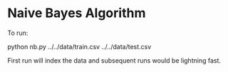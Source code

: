 Naive Bayes Algorithm
=====================

To run:

python nb.py ../../data/train.csv ../../data/test.csv

First run will index the data and subsequent runs would be lightning fast.